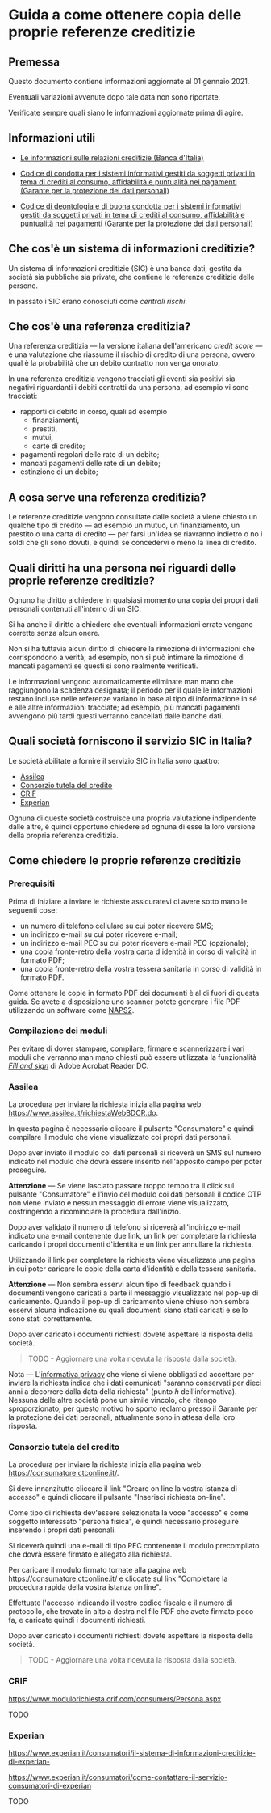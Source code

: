 # Guida a come ottenere copia delle proprie referenze creditizie

## Premessa

Questo documento contiene informazioni aggiornate al 01 gennaio 2021.

Eventuali variazioni avvenute dopo tale data non sono riportate.

Verificate sempre quali siano le informazioni aggiornate prima di agire.

## Informazioni utili

- [Le informazioni sulle relazioni creditizie (Banca d'Italia)](https://economiapertutti.bancaditalia.it/informazioni-di-base/relazioni-creditizie/)

- [Codice di condotta per i sistemi informativi gestiti da soggetti privati in tema di crediti al consumo, affidabilità e puntualità nei pagamenti (Garante per la protezione dei dati personali)](https://www.garanteprivacy.it/web/guest/home/docweb/-/docweb-display/docweb/9141941)

- [Codice di deontologia e di buona condotta per i sistemi informativi gestiti da soggetti privati in tema di crediti al consumo, affidabilità e puntualità nei pagamenti (Garante per la protezione dei dati personali)](https://www.garanteprivacy.it/web/guest/home/docweb/-/docweb-display/docweb/1556693)

## Che cos'è un sistema di informazioni creditizie?

Un sistema di informazioni creditizie (SIC) è una banca dati, gestita da società sia pubbliche sia private, che contiene le referenze creditizie delle persone.

In passato i SIC erano conosciuti come *centrali rischi*.

## Che cos'è una referenza creditizia?

Una referenza creditizia — la versione italiana dell'americano *credit score* — è una valutazione che riassume il rischio di credito di una persona, ovvero qual è la probabilità che un debito contratto non venga onorato.

In una referenza creditizia vengono tracciati gli eventi sia positivi sia negativi riguardanti i debiti contratti da una persona, ad esempio vi sono tracciati:

- rapporti di debito in corso, quali ad esempio
  - finanziamenti,
  - prestiti,
  - mutui,
  - carte di credito;
- pagamenti regolari delle rate di un debito;
- mancati pagamenti delle rate di un debito;
- estinzione di un debito;

## A cosa serve una referenza creditizia?

Le referenze creditizie vengono consultate dalle società a viene chiesto un qualche tipo di credito — ad esempio un mutuo, un finanziamento, un prestito o una carta di credito — per farsi un'idea se riavranno indietro o no i soldi che gli sono dovuti, e quindi se concedervi o meno la linea di credito.

## Quali diritti ha una persona nei riguardi delle proprie referenze creditizie?

Ognuno ha diritto a chiedere in qualsiasi momento una copia dei propri dati personali contenuti all'interno di un SIC.

Si ha anche il diritto a chiedere che eventuali informazioni errate vengano corrette senza alcun onere.

Non si ha tuttavia alcun diritto di chiedere la rimozione di informazioni che corrispondono a verità; ad esempio, non si può intimare la rimozione di mancati pagamenti se questi si sono realmente verificati.

Le informazioni vengono automaticamente eliminate man mano che raggiungono la scadenza designata; il periodo per il quale le informazioni restano incluse nelle referenze variano in base al tipo di informazione in sé e alle altre informazioni tracciate; ad esempio, più mancati pagamenti avvengono più tardi questi verranno cancellati dalle banche dati.

## Quali società forniscono il servizio SIC in Italia?

Le società abilitate a fornire il servizio SIC in Italia sono quattro:

- [Assilea](https://www.assilea.it/default.do)
- [Consorzio tutela del credito](https://www.ctconline.it/)
- [CRIF](https://www.crif.it/consumatori/)
- [Experian](https://www.experian.it/consumatori)

Ognuna di queste società costruisce una propria valutazione indipendente dalle altre, è quindi opportuno chiedere ad ognuna di esse la loro versione della propria referenza creditizia.

## Come chiedere le proprie referenze creditizie

### Prerequisiti

Prima di iniziare a inviare le richieste assicuratevi di avere sotto mano le seguenti cose:

- un numero di telefono cellulare su cui poter ricevere SMS;
- un indirizzo e-mail su cui poter ricevere e-mail;
- un indirizzo e-mail PEC su cui poter ricevere e-mail PEC (opzionale);
- una copia fronte-retro della vostra carta d'identità in corso di validità in formato PDF;
- una copia fronte-retro della vostra tessera sanitaria in corso di validità in formato PDF.

Come ottenere le copie in formato PDF dei documenti è al di fuori di questa guida. Se avete a disposizione uno scanner potete generare i file PDF utilizzando un software come [NAPS2](https://www.naps2.com/).

### Compilazione dei moduli

Per evitare di dover stampare, compilare, firmare e scannerizzare i vari moduli che verranno man mano chiesti può essere utilizzata la funzionalità [*Fill and sign*](https://helpx.adobe.com/reader/using/fill-and-sign.html) di Adobe Acrobat Reader DC.

### Assilea

La procedura per inviare la richiesta inizia alla pagina web https://www.assilea.it/richiestaWebBDCR.do.

In questa pagina è necessario cliccare il pulsante "Consumatore" e quindi compilare il modulo che viene visualizzato coi propri dati personali.

Dopo aver inviato il modulo coi dati personali si riceverà un SMS sul numero indicato nel modulo che dovrà essere inserito nell'apposito campo per poter proseguire.

**Attenzione** — Se viene lasciato passare troppo tempo tra il click sul pulsante "Consumatore" e l'invio del modulo coi dati personali il codice OTP non viene inviato e nessun messaggio di errore viene visualizzato, costringendo a ricominciare la procedura dall'inizio.

Dopo aver validato il numero di telefono si riceverà all'indirizzo e-mail indicato una e-mail contenente due link, un link per completare la richiesta caricando i propri documenti d'identità e un link per annullare la richiesta.

Utilizzando il link per completare la richiesta viene visualizzata una pagina in cui poter caricare le copie della carta d'identità e della tessera sanitaria.

**Attenzione** — Non sembra esservi alcun tipo di feedback quando i documenti vengono caricati a parte il messaggio visualizzato nel pop-up di caricamento. Quando il pop-up di caricamento viene chiuso non sembra esservi alcuna indicazione su quali documenti siano stati caricati e se lo sono stati correttamente.

Dopo aver caricato i documenti richiesti dovete aspettare la risposta della società.

> TODO - Aggiornare una volta ricevuta la risposta dalla società.

Nota — L'[informativa privacy](https://www.assilea.it/jsp/bdcrweb/informativa.pdf) che viene si viene obbligati ad accettare per inviare la richiesta indica che i dati comunicati "saranno conservati per dieci anni a decorrere dalla data della richiesta" (punto *h* dell'informativa). Nessuna delle altre società pone un simile vincolo, che ritengo sproporzionato; per questo motivo ho sporto reclamo presso il Garante per la protezione dei dati personali, attualmente sono in attesa della loro risposta.

### Consorzio tutela del credito

La procedura per inviare la richiesta inizia alla pagina web https://consumatore.ctconline.it/.

Si deve innanzitutto cliccare il link "Creare on line la vostra istanza di accesso" e quindi cliccare il pulsante "Inserisci richiesta on-line".

Come tipo di richiesta dev'essere selezionata la voce "accesso" e come soggetto interessato "persona fisica", è quindi necessario proseguire inserendo i propri dati personali.

Si riceverà quindi una e-mail di tipo PEC contenente il modulo precompilato che dovrà essere firmato e allegato alla richiesta.

Per caricare il modulo firmato tornate alla pagina web https://consumatore.ctconline.it/ e cliccate sul link "Completare la procedura rapida della vostra istanza on line".

Effettuate l'accesso indicando il vostro codice fiscale e il numero di protocollo, che trovate in alto a destra nel file PDF che avete firmato poco fa, e caricate quindi i documenti richiesti.

Dopo aver caricato i documenti richiesti dovete aspettare la risposta della società.

> TODO - Aggiornare una volta ricevuta la risposta dalla società.

### CRIF

https://www.modulorichiesta.crif.com/consumers/Persona.aspx

TODO

### Experian

https://www.experian.it/consumatori/il-sistema-di-informazioni-creditizie-di-experian-

https://www.experian.it/consumatori/come-contattare-il-servizio-consumatori-di-experian

TODO
